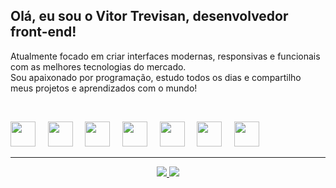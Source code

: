## Olá, eu sou o Vitor Trevisan, desenvolvedor front-end!

Atualmente focado em criar interfaces modernas, responsivas e funcionais com as melhores tecnologias do mercado.  
Sou apaixonado por programação, estudo todos os dias e compartilho meus projetos e aprendizados com o mundo!

<br>

<p align="left">
  <img src="https://cdn.jsdelivr.net/gh/devicons/devicon/icons/react/react-original.svg" width="40"/>
  &nbsp;&nbsp;&nbsp;
  <img src="https://cdn.jsdelivr.net/gh/devicons/devicon/icons/javascript/javascript-original.svg" width="40"/>
  &nbsp;&nbsp;&nbsp;
  <img src="https://cdn.jsdelivr.net/gh/devicons/devicon/icons/html5/html5-original.svg" width="40"/>
  &nbsp;&nbsp;&nbsp;
  <img src="https://cdn.jsdelivr.net/gh/devicons/devicon/icons/css3/css3-original.svg" width="40"/>
  &nbsp;&nbsp;&nbsp;
  <img src="https://cdn.jsdelivr.net/gh/devicons/devicon/icons/sass/sass-original.svg" width="40"/>
  &nbsp;&nbsp;&nbsp;
  <img src="https://cdn.jsdelivr.net/gh/devicons/devicon/icons/bootstrap/bootstrap-original.svg" width="40"/>
  &nbsp;&nbsp;&nbsp;
  <img src="https://www.vectorlogo.zone/logos/tailwindcss/tailwindcss-icon.svg" width="40"/>
</p>

---

<p align="center">
  <a href="https://www.linkedin.com/in//vitor-trevisan-143467354" target="_blank">
    <img src="https://img.shields.io/badge/LinkedIn-0077B5?style=for-the-badge&logo=linkedin&logoColor=white" />
  </a>
  <a href="portfoliovitao.netlify.app" target="_blank">
    <img src="https://img.shields.io/badge/Portfólio-111111?style=for-the-badge&logo=vercel&logoColor=white" />
  </a>
</p>
